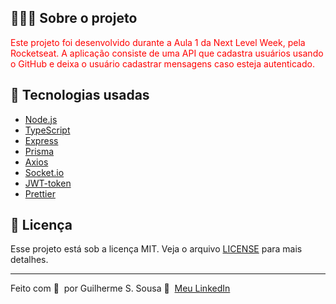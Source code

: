 ## 👨🏻‍💻 Sobre o projeto

<p style="color: red;">Este projeto foi desenvolvido durante a Aula 1 da Next Level Week, pela Rocketseat.
A aplicação consiste de uma API que cadastra usuários usando o GitHub e deixa o usuário cadastrar mensagens caso esteja autenticado.</p>

## 🚀 Tecnologias usadas

- [Node.js](https://nodejs.org/en/)
- [TypeScript](https://www.typescriptlang.org/)
- [Express](https://expressjs.com/pt-br/)
- [Prisma](https://www.prisma.io/)
- [Axios](https://github.com/axios/axios)
- [Socket.io](https://socket.io/)
- [JWT-token](https://jwt.io/)
- [Prettier](https://prettier.io/)

## 📝 Licença

Esse projeto está sob a licença MIT. Veja o arquivo [LICENSE](LICENSE) para mais detalhes.

---

Feito com 💜 &nbsp;por Guilherme S. Sousa 👋 &nbsp;[Meu LinkedIn](https://www.linkedin.com/in/guilhermedasilvasousa/)

